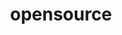 ---
layout: page
title: opensource
nav: true
nav_order: 1
dropdown: true
children:
    - title: github
      permalink: /repositories/
    - title: divider
    - title: presentations
      permalink: /presentations/
    - title: divider
    - title: mentoring
      permalink: /mentoring/
---